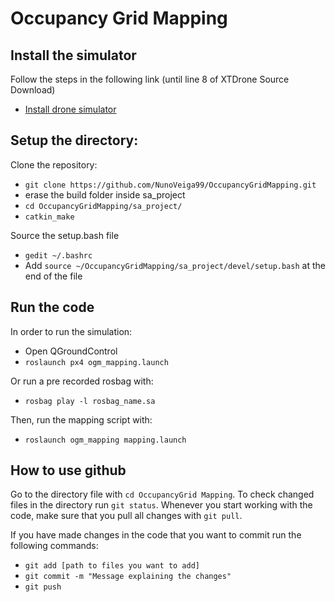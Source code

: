 # Occupancy Grid Mapping

## Install the simulator

Follow the steps in the following link (until line 8 of XTDrone Source Download)
- [Install drone simulator](https://www.yuque.com/xtdrone/manual_en/basic_config_1.11)


## Setup the directory:

Clone the repository:
- ``` git clone https://github.com/NunoVeiga99/OccupancyGridMapping.git ```
- erase the build folder inside sa_project
- ``` cd OccupancyGridMapping/sa_project/ ```
- ``` catkin_make ```
  
Source the setup.bash file

- ``` gedit ~/.bashrc ```
- Add ``` source ~/OccupancyGridMapping/sa_project/devel/setup.bash ``` at the end of the file

## Run the code

In order to run the simulation:
  - Open QGroundControl 
  - ``` roslaunch px4 ogm_mapping.launch ```

Or run a pre recorded rosbag with:
  - ``` rosbag play -l rosbag_name.sa ```

Then, run the mapping script with:
  - ``` roslaunch ogm_mapping mapping.launch ```


## How to use github

Go to the directory file with ``` cd OccupancyGrid Mapping ```.
To check changed files in the directory run ``` git status ```.
Whenever you start working with the code, make sure that you pull all changes with ``` git pull ```.

If you have made changes in the code that you want to commit run the following commands:

- ``` git add [path to files you want to add] ```
- ``` git commit -m "Message explaining the changes" ```
- ``` git push ```


